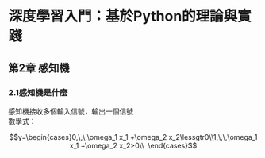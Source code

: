 # 深度學習入門：基於Python的理論與實踐  
## 第2章 感知機
### 2.1感知機是什麼    
感知機接收多個輸入信號，輸出一個信號  
數學式： 

$$y=\begin{cases}0,\,\,\omega_1 x_1 +\omega_2 x_2\lessgtr0\\1,\,\,\omega_1 x_1 +\omega_2 x_2>0\\  \end{cases}$$ 


